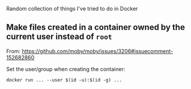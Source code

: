 Random collection of things I've tried to do in Docker

## Make files created in a container owned by the current user instead of `root`

From: https://github.com/moby/moby/issues/3206#issuecomment-152682860

Set the user/group when creating the container:

```
docker run ... --user $(id -u):$(id -g) ...
```

